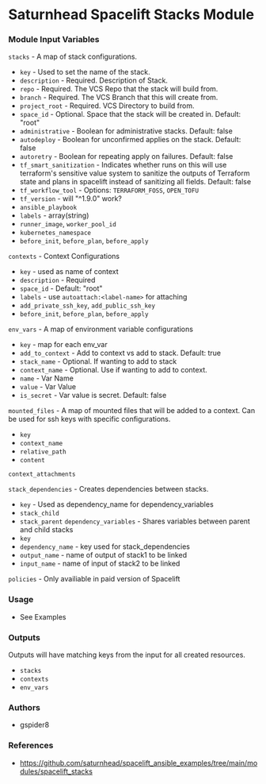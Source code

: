 # Saturnhead Spacelift Stacks Module

### Module Input Variables
`stacks` - A map of stack configurations.
- `key` - Used to set the name of the stack.
- `description` - Required. Description of Stack.
- `repo` - Required. The VCS Repo that the stack will build from.
- `branch` - Required. The VCS Branch that this will create from.
- `project_root` - Required. VCS Directory to build from.
- `space_id` - Optional. Space that the stack will be created in. Default: "root"
- `administrative` - Boolean for administrative stacks. Default: false
- `autodeploy` - Boolean for unconfirmed applies on the stack. Default: false
- `autoretry` - Boolean for repeating apply on failures. Default: false
- `tf_smart_sanitization` - Indicates whether runs on this will use terraform's sensitive value system to 
  sanitize the outputs of Terraform state and plans in spacelift instead of sanitizing all fields. Default: false
- `tf_workflow_tool` - Options: `TERRAFORM_FOSS`, `OPEN_TOFU`
- `tf_version` - will "^1.9.0" work?
- `ansible_playbook`
- `labels` - array(string)
- `runner_image`, `worker_pool_id`
- `kubernetes_namespace`
- `before_init`, `before_plan`, `before_apply`

`contexts` - Context Configurations
- `key` - used as name of context 
- `description` - Required
- `space_id` - Default: "root"
- `labels` - use `autoattach:<label-name>` for attaching
- `add_private_ssh_key`, `add_public_ssh_key`
- `before_init`, `before_plan`, `before_apply`

`env_vars` - A map of environment variable configurations
- `key` - map for each env_var
- `add_to_context` - Add to context vs add to stack. Default: true
- `stack_name` - Optional. If wanting to add to stack
- `context_name` - Optional. Use if wanting to add to context.
- `name` - Var Name
- `value` - Var Value
- `is_secret` - Var value is secret. Default: false

`mounted_files` - A map of mounted files that will be added to a context. Can be used for ssh keys with specific 
  configurations.
  - `key` 
  - `context_name`
  - `relative_path`
  - `content`

`context_attachments`

`stack_dependencies` - Creates dependencies between stacks.
  - `key` - Used as dependency_name for dependency_variables
  - `stack_child`
  - `stack_parent`
`dependency_variables` - Shares variables between parent and child stacks
  - `key`
  - `dependency_name` - key used for stack_dependencies
  - `output_name` - name of output of stack1 to be linked
  - `input_name` - name of input of stack2 to be linked

`policies` - Only availiable in paid version of Spacelift

### Usage
- See Examples

### Outputs
Outputs will have matching keys from the input for all created resources.
- `stacks`
- `contexts`
- `env_vars`

### Authors
- gspider8

### References
- https://github.com/saturnhead/spacelift_ansible_examples/tree/main/modules/spacelift_stacks
